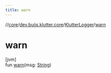 ```yaml
---
title: warn
---
```

//[core](../../../index.html)/[dev.buijs.klutter.core](../index.html)/[KlutterLogger](index.html)/[warn](warn.html)



# warn



[jvm]\
fun [warn](warn.html)(msg: [String](https://kotlinlang.org/api/latest/jvm/stdlib/kotlin/-string/index.html))




